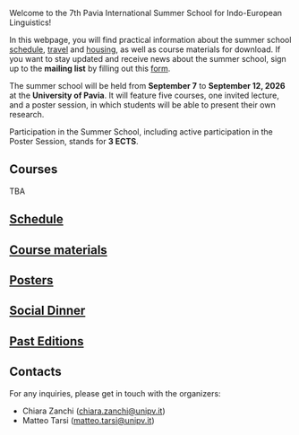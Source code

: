 Welcome to the 7th Pavia International Summer School for Indo-European Linguistics!

In this webpage, you will find practical information about the summer school [schedule](schedule.md), [travel](getting_to_pv.md) and [housing](housing.md), as well as course materials for download.
If you want to stay updated and receive news about the summer school, sign up to the **mailing list** by filling out this [form](https://forms.gle/2NhkVYcjGFwPLg546).

The summer school will be held from **September 7** to **September 12, 2026** at the **University of Pavia**. It will feature five courses, one invited lecture, and a poster session, in which students will be able to present their own research.

Participation in the Summer School, including active participation in the Poster Session, stands for **3 ECTS**.

## Courses

TBA

## [Schedule](schedule.md)
## [Course materials](materials.md)
## [Posters](posters.md)
## [Social Dinner](dinner.md) 
## [Past Editions](http://indoeuropean.wikidot.com/)

## Contacts
For any inquiries, please get in touch with the organizers:
- Chiara Zanchi (chiara.zanchi@unipv.it)
- Matteo Tarsi (matteo.tarsi@unipv.it)
